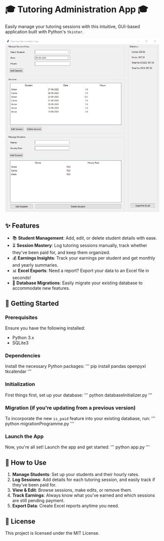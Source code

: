 # 🎓 **Tutoring Administration App** 🎓

Easily manage your tutoring sessions with this intuitive, GUI-based application built with Python's `tkinter`.

![Tutoring App Screenshot](Screenshot.png)

## ✨ **Features** 
- 📚 **Student Management**: Add, edit, or delete student details with ease.
- ⏳ **Session Mastery**: Log tutoring sessions manually, track whether they've been paid for, and keep them organized.
- 💰 **Earnings Insights**: Track your earnings per student and get monthly and yearly summaries.
- 📊 **Excel Exports**: Need a report? Export your data to an Excel file in seconds!
- 🔄 **Database Migrations**: Easily migrate your existing database to accommodate new features.

## 🚀 **Getting Started**

### **Prerequisites**
Ensure you have the following installed:
- Python 3.x
- SQLite3

### **Dependencies**
Install the necessary Python packages:
'''
pip install pandas openpyxl tkcalendar
'''

### **Initialization**
First things first, set up your database:
'''
python databaseInitializer.py
'''

### **Migration (if you're updating from a previous version)**
To incorporate the new `is_paid` feature into your existing database, run:
'''
python migrationProgramme.py
'''

### **Launch the App**
Now, you're all set! Launch the app and get started:
'''
python app.py
'''

## 📘 **How to Use**

1. **Manage Students**: Set up your students and their hourly rates.
2. **Log Sessions**: Add details for each tutoring session, and easily track if they've been paid for.
3. **View & Edit**: Browse sessions, make edits, or remove them.
4. **Track Earnings**: Always know what you've earned and which sessions are still pending payment.
5. **Export Data**: Create Excel reports anytime you need.

## 📜 **License**
This project is licensed under the MIT License.
